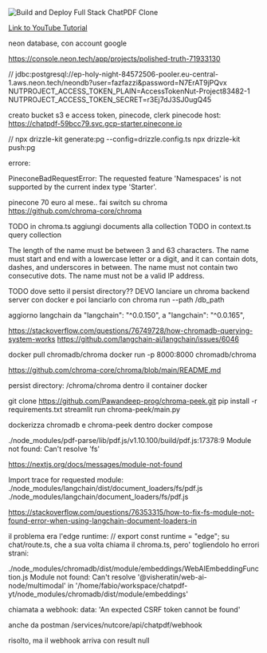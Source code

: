![Build and Deploy Full Stack ChatPDF Clone](https://github.com/Elliott-Chong/chatpdf-yt/assets/77007117/7fcee290-ca52-46ee-ae82-3490f505270b)

[Link to YouTube Tutorial](https://www.youtube.com/watch?v=bZFedu-0emE)

neon database, con account google

https://console.neon.tech/app/projects/polished-truth-71933130

// jdbc:postgresql://ep-holy-night-84572506-pooler.eu-central-1.aws.neon.tech/neondb?user=fazfazzi&password=N7ErAT9jPQvx
NUTPROJECT_ACCESS_TOKEN_PLAIN=AccessTokenNut-Project83482-1
NUTPROJECT_ACCESS_TOKEN_SECRET=r3Ej7dJ3SJ0ugQ45

<!-- PGHOST='ep-holy-night-84572506-pooler.eu-central-1.aws.neon.tech'
PGDATABASE='neondb'
PGUSER='fazfazzi'
PGPASSWORD='N7ErAT9jPQvx' -->

<!-- // .env
DATABASE_URL=postgres://fazfazzi:N7ErAT9jPQvx@ep-holy-night-84572506-pooler.eu-central-1.aws.neon.tech/neondb?pgbouncer=true&connect_timeout=10
DIRECT_URL=postgres://fazfazzi:N7ErAT9jPQvx@ep-holy-night-84572506.eu-central-1.aws.neon.tech/neondb?connect_timeout=10
# SHADOW_DATABASE_URL=...

// prisma/schema.prisma
datasource db {
  provider = "postgresql"
  url  	= env("DATABASE_URL")
  directUrl = env("DIRECT_URL")
  // If you want to use Prisma Migrate, you will need to manually create a shadow database
  // https://neon.tech/docs/guides/prisma-migrate#configure-a-shadow-database-for-prisma-migrate
  // make sure to append ?connect_timeout=10 to the connection string
  // shadowDatabaseUrl = env(“SHADOW_DATABASE_URL”)
} -->

creato bucket s3 e access token, pinecode, clerk
pinecode host: https://chatpdf-59bcc79.svc.gcp-starter.pinecone.io

// npx drizzle-kit generate:pg --config=drizzle.config.ts
npx drizzle-kit push:pg

errore:

PineconeBadRequestError: The requested feature 'Namespaces' is not supported by the current index type 'Starter'.

pinecone 70 euro al mese.. fai switch su chroma https://github.com/chroma-core/chroma

<!-- https://github.com/chroma-core/chroma/blob/main/examples/chat_with_your_documents/main.py
 https://docs.trychroma.com/usage-guide?lang=js -->

TODO in chroma.ts aggiungi documents alla collection
TODO in context.ts query collection

The length of the name must be between 3 and 63 characters.
The name must start and end with a lowercase letter or a digit, and it can contain dots, dashes, and underscores in between.
The name must not contain two consecutive dots.
The name must not be a valid IP address.

TODO dove setto il persist directory?? DEVO lanciare un chroma backend server con docker
e poi lanciarlo con chroma run --path /db_path

aggiorno langchain da "langchain": "^0.0.150", a "langchain": "^0.0.165",

https://stackoverflow.com/questions/76749728/how-chromadb-querying-system-works
https://github.com/langchain-ai/langchain/issues/6046

docker pull chromadb/chroma
docker run -p 8000:8000 chromadb/chroma

https://github.com/chroma-core/chroma/blob/main/README.md

persist directory: /chroma/chroma dentro il container docker

git clone https://github.com/Pawandeep-prog/chroma-peek.git
pip install -r requirements.txt
streamlit run chroma-peek/main.py

dockerizza chromadb e chroma-peek dentro docker compose

./node_modules/pdf-parse/lib/pdf.js/v1.10.100/build/pdf.js:17378:9
Module not found: Can't resolve 'fs'

https://nextjs.org/docs/messages/module-not-found

Import trace for requested module:
./node_modules/langchain/dist/document_loaders/fs/pdf.js
./node_modules/langchain/document_loaders/fs/pdf.js

https://stackoverflow.com/questions/76353315/how-to-fix-fs-module-not-found-error-when-using-langchain-document-loaders-in

il problema era l'edge runtime:
// export const runtime = "edge";
su chat/route.ts, che a sua volta chiama il chroma.ts, pero' togliendolo ho errori strani:

./node_modules/chromadb/dist/module/embeddings/WebAIEmbeddingFunction.js
Module not found: Can't resolve '@visheratin/web-ai-node/multimodal' in '/home/fabio/workspace/chatpdf-yt/node_modules/chromadb/dist/module/embeddings'

chiamata a webhook: data: 'An expected CSRF token cannot be found'

anche da postman
/services/nutcore/api/chatpdf/webhook

risolto, ma il webhook arriva con result null
